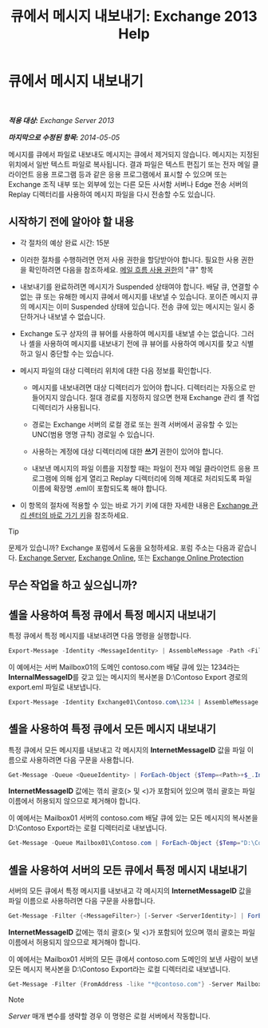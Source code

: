 ﻿---
title: '큐에서 메시지 내보내기: Exchange 2013 Help'
TOCTitle: 큐에서 메시지 내보내기
ms:assetid: 688b342c-f380-4fe0-afce-7e38cf490627
ms:mtpsurl: https://technet.microsoft.com/ko-kr/library/Aa998625(v=EXCHG.150)
ms:contentKeyID: 51407709
ms.date: 05/22/2018
mtps_version: v=EXCHG.150
ms.translationtype: MT
---

# 큐에서 메시지 내보내기

 

_**적용 대상:** Exchange Server 2013_

_**마지막으로 수정된 항목:** 2014-05-05_

메시지를 큐에서 파일로 내보내도 메시지는 큐에서 제거되지 않습니다. 메시지는 지정된 위치에서 일반 텍스트 파일로 복사됩니다. 결과 파일은 텍스트 편집기 또는 전자 메일 클라이언트 응용 프로그램 등과 같은 응용 프로그램에서 표시할 수 있으며 또는 Exchange 조직 내부 또는 외부에 있는 다른 모든 사서함 서버나 Edge 전송 서버의 Replay 디렉터리를 사용하여 메시지 파일을 다시 전송할 수도 있습니다.

## 시작하기 전에 알아야 할 내용

  - 각 절차의 예상 완료 시간: 15분

  - 이러한 절차를 수행하려면 먼저 사용 권한을 할당받아야 합니다. 필요한 사용 권한을 확인하려면 다음을 참조하세요. [메일 흐름 사용 권한](mail-flow-permissions-exchange-2013-help.md)의 "큐" 항목

  - 내보내기를 완료하려면 메시지가 Suspended 상태여야 합니다. 배달 큐, 연결할 수 없는 큐 또는 유해한 메시지 큐에서 메시지를 내보낼 수 있습니다. 포이즌 메시지 큐의 메시지는 이미 Suspended 상태에 있습니다. 전송 큐에 있는 메시지는 일시 중단하거나 내보낼 수 없습니다.

  - Exchange 도구 상자의 큐 뷰어를 사용하여 메시지를 내보낼 수는 없습니다. 그러나 셸을 사용하여 메시지를 내보내기 전에 큐 뷰어를 사용하여 메시지를 찾고 식별하고 일시 중단할 수는 있습니다.

  - 메시지 파일의 대상 디렉터리 위치에 대한 다음 정보를 확인합니다.
    
      - 메시지를 내보내려면 대상 디렉터리가 있어야 합니다. 디렉터리는 자동으로 만들어지지 않습니다. 절대 경로를 지정하지 않으면 현재 Exchange 관리 셸 작업 디렉터리가 사용됩니다.
    
      - 경로는 Exchange 서버의 로컬 경로 또는 원격 서버에서 공유할 수 있는 UNC(범용 명명 규칙) 경로일 수 있습니다.
    
      - 사용하는 계정에 대상 디렉터리에 대한 **쓰기** 권한이 있어야 합니다.
    
      - 내보낸 메시지의 파일 이름을 지정할 때는 파일이 전자 메일 클라이언트 응용 프로그램에 의해 쉽게 열리고 Replay 디렉터리에 의해 제대로 처리되도록 파일 이름에 확장명 .eml이 포함되도록 해야 합니다.

  - 이 항목의 절차에 적용할 수 있는 바로 가기 키에 대한 자세한 내용은 [Exchange 관리 센터의 바로 가기 키](keyboard-shortcuts-in-the-exchange-admin-center-exchange-online-protection-help.md)을 참조하세요.


> [!TIP]
> 문제가 있습니까? Exchange 포럼에서 도움을 요청하세요. 포럼 주소는 다음과 같습니다. <A href="https://go.microsoft.com/fwlink/p/?linkid=60612">Exchange Server</A>, <A href="https://go.microsoft.com/fwlink/p/?linkid=267542">Exchange Online</A>, 또는 <A href="https://go.microsoft.com/fwlink/p/?linkid=285351">Exchange Online Protection</A>



## 무슨 작업을 하고 싶으십니까?

## 셸을 사용하여 특정 큐에서 특정 메시지 내보내기

특정 큐에서 특정 메시지를 내보내려면 다음 명령을 실행합니다.

```powershell
Export-Message -Identity <MessageIdentity> | AssembleMessage -Path <FilePath>\<FileName>.eml
```
이 예에서는 서버 Mailbox01의 도메인 contoso.com 배달 큐에 있는 1234라는 **InternalMessageID**를 갖고 있는 메시지의 복사본을 D:\\Contoso Export 경로의 export.eml 파일로 내보냅니다.

```powershell
Export-Message -Identity Exchange01\Contoso.com\1234 | AssembleMessage -Path "D:\Contoso Export\export.eml"
```

## 셸을 사용하여 특정 큐에서 모든 메시지 내보내기

특정 큐에서 모든 메시지를 내보내고 각 메시지의 **InternetMessageID** 값을 파일 이름으로 사용하려면 다음 구문을 사용합니다.

```powershell
Get-Message -Queue <QueueIdentity> | ForEach-Object {$Temp=<Path>+$_.InternetMessageID+".eml";$Temp=$Temp.Replace("<","_");$Temp=$Temp.Replace(">","_");Export-Message $_.Identity | AssembleMessage -Path $Temp}
```

**InternetMessageID** 값에는 꺾쇠 괄호(\> 및 \<)가 포함되어 있으며 꺾쇠 괄호는 파일 이름에서 허용되지 않으므로 제거해야 합니다.

이 예에서는 Mailbox01 서버의 contoso.com 배달 큐에 있는 모든 메시지의 복사본을 D:\\Contoso Export라는 로컬 디렉터리로 내보냅니다.

```powershell
Get-Message -Queue Mailbox01\Contoso.com | ForEach-Object {$Temp="D:\Contoso Export\"+$_.InternetMessageID+".eml";$Temp=$Temp.Replace("<","_");$Temp=$Temp.Replace(">","_");Export-Message $_.Identity | AssembleMessage -Path $Temp}
```

## 셸을 사용하여 서버의 모든 큐에서 특정 메시지 내보내기

서버의 모든 큐에서 특정 메시지를 내보내고 각 메시지의 **InternetMessageID** 값을 파일 이름으로 사용하려면 다음 구문을 사용합니다.

```powershell
Get-Message -Filter {<MessageFilter>} [-Server <ServerIdentity>] | ForEach-Object {$Temp=<Path>+$_.InternetMessageID+".eml";$Temp=$Temp.Replace("<","_");$Temp=$Temp.Replace(">","_");Export-Message $_.Identity | AssembleMessage -Path $Temp}
```

**InternetMessageID** 값에는 꺾쇠 괄호(\> 및 \<)가 포함되어 있으며 꺾쇠 괄호는 파일 이름에서 허용되지 않으므로 제거해야 합니다.

이 예에서는 Mailbox01 서버의 모든 큐에서 contoso.com 도메인의 보낸 사람이 보낸 모든 메시지 복사본을 D:\\Contoso Export라는 로컬 디렉터리로 내보냅니다.

```powershell
Get-Message -Filter {FromAddress -like "*@contoso.com"} -Server Mailbox01 | ForEach-Object {$Temp="D:\Contoso Export\"+$_.InternetMessageID+".eml";$Temp=$Temp.Replace("<","_");$Temp=$Temp.Replace(">","_");Export-Message $_.Identity | AssembleMessage -Path $Temp}
```

> [!NOTE]
> <EM>Server</EM> 매개 변수를 생략할 경우 이 명령은 로컬 서버에서 작동합니다.



